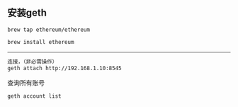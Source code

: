 
# 


## 安装geth

```bash
brew tap ethereum/ethereum

brew install ethereum
```

---

```bash
连接，（非必需操作）
geth attach http://192.168.1.10:8545
```


查询所有账号

```
geth account list
```


